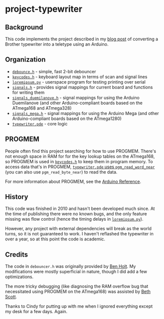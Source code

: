 project-typewriter
==================

Background
----------

This code implements the project described in my [blog post](http://numist.net/post/2010/project-typewriter.html) of converting a Brother typewriter into a teletype using an Arduino.

Organization
------------

* [`debounce.h`](https://github.com/numist/project-typewriter/blob/master/debounce.h) - simple, fast 2-bit debouncer
* [`keycodes.h`](https://github.com/numist/project-typewriter/blob/master/keycodes.h) - keyboard layout map in terms of scan and signal lines
* [`loremipsum.py`](https://github.com/numist/project-typewriter/blob/master/loremipsum.py) - userspace program for testing printing over serial
* [`signals.h`](https://github.com/numist/project-typewriter/blob/master/signals.h) - provides signal mappings for current board and functions for writing them
* [`signals_duemilanove.h`](https://github.com/numist/project-typewriter/blob/master/signals_duemilanove.h) - signal mappings for using the Arduino Duemilanove (and other Arduino-compliant boards based on the ATmega168 and ATmega328)
* [`signals_mega.h`](https://github.com/numist/project-typewriter/blob/master/signals_mega.h) - signal mappings for using the Arduino Mega (and other Arduino-compliant boards based on the ATmega1280)
* [`typewriter.pde`](https://github.com/numist/project-typewriter/blob/master/typewriter.pde) - core logic

PROGMEM
-------

People often find this project searching for how to use PROGMEM. There's not enough space in RAM for for the key lookup tables on the ATmega168, so PROGMEM is used in [`keycodes.h`](https://github.com/numist/project-typewriter/blob/master/keycodes.h#L87) to keep them in program memory. To access data that's in PROGMEM, [`typewriter.pde` uses `pgm_read_word_near`](https://github.com/numist/project-typewriter/blob/master/typewriter.pde#L308) (you can also use `pgm_read_byte_near`) to read the data.

For more information about PROGMEM, see the [Arduino Reference](http://www.arduino.cc/en/Reference/PROGMEM).

History
-------

This code was finished in 2010 and hasn't been developed much since. At the time of publishing there were no known bugs, and the only feature missing was flow control (hence the timing delays in [`loremipsum.py`](https://github.com/numist/project-typewriter/blob/master/loremipsum.py#L21)). 

However, any project with external dependencies will break as the world turns, so it is not guaranteed to work. I haven't reflashed the typewriter in over a year, so at this point the code is academic.

Credits
-------

The code in `debouncer.h` was originally provided by [Ben Holt](http://twitter.com/bjh). My modifications were mostly superficial in nature, though I did add a few optimizations.

The more tricky debugging (like diagnosing the RAM overflow bug that necessitated using PROGMEM on the ATmega168) was assisted by [Beth Scott](http://scanlime.org/).

Thanks to Cindy for putting up with me when I ignored everything except my desk for a few days. Again.